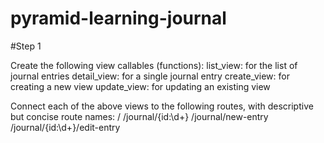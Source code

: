 # pyramid-learning-journal

#Step 1

Create the following view callables (functions):
list_view: for the list of journal entries
detail_view: for a single journal entry
create_view: for creating a new view
update_view: for updating an existing view

Connect each of the above views to the following routes, with descriptive but concise route names:
/
/journal/{id:\d+}
/journal/new-entry
/journal/{id:\d+}/edit-entry
